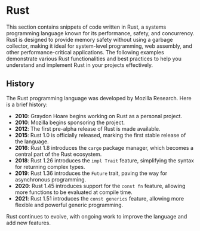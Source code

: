 # Rust

This section contains snippets of code written in Rust, a systems programming language known for its performance, safety, and concurrency. Rust is designed to provide memory safety without using a garbage collector, making it ideal for system-level programming, web assembly, and other performance-critical applications. The following examples demonstrate various Rust functionalities and best practices to help you understand and implement Rust in your projects effectively.

## History

The Rust programming language was developed by Mozilla Research. Here is a brief history:

- **2010**: Graydon Hoare begins working on Rust as a personal project.
- **2010**: Mozilla begins sponsoring the project.
- **2012**: The first pre-alpha release of Rust is made available.
- **2015**: Rust 1.0 is officially released, marking the first stable release of the language.
- **2016**: Rust 1.8 introduces the `cargo` package manager, which becomes a central part of the Rust ecosystem.
- **2018**: Rust 1.26 introduces the `impl Trait` feature, simplifying the syntax for returning complex types.
- **2019**: Rust 1.36 introduces the `Future` trait, paving the way for asynchronous programming.
- **2020**: Rust 1.45 introduces support for the `const fn` feature, allowing more functions to be evaluated at compile time.
- **2021**: Rust 1.51 introduces the `const generics` feature, allowing more flexible and powerful generic programming.

Rust continues to evolve, with ongoing work to improve the language and add new features.
